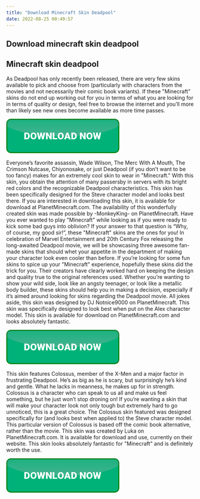 ```yaml
---
title: "Download Minecraft Skin Deadpool"
date: 2022-08-25 00:49:57
---
```


## Download minecraft skin deadpool


## Minecraft skin deadpool

As Deadpool has only recently been released, there are very few skins available to pick and choose from (particularly with characters from the movies and not necessarily their comic book variants). If these "Minecraft" skins do not end up working out for you in terms of what you are looking for in terms of quality or design, feel free to browse the internet and you’ll more than likely see new ones become available as more time passes.

[![button](https://github.com/minecraftbay/minecraftbay.github.io/blob/main/dlbutton.png?raw=true)](https://minecraftsync.com/download-minecraft-skin)


Everyone’s favorite assassin, Wade Wilson, The Merc With A Mouth, The Crimson Nutcase, Chiyonosake, or just Deadpool (if you don’t want to be too fancy) makes for an extremely cool skin to wear in "Minecraft." With this skin, you obtain the attention of many passersby in servers with its bright red colors and the recognizable Deadpool characteristics. This skin has been specifically designed for the Steve character model and looks best there. If you are interested in downloading this skin, it is available for download at ​PlanetMinecraft.com. The availability of this wonderfully created skin was made possible by -MonkeyKing- on PlanetMinecraft.
Have you ever wanted to play "Minecraft" while looking as if you were ready to kick some bad guys into oblivion? If your answer to that question is “Why, of course, my good sir!”, these "Minecraft" skins are the ones for you! In celebration of Marvel Entertainment and 20th Century Fox releasing the long-awaited Deadpool movie, we will be showcasing three awesome fan-made skins that should whet your appetite in the department of making your character look even cooler than before.
If you’re looking for some fun skins to spice up your "Minecraft" experience, hopefully these skins did the trick for you. Their creators have clearly worked hard on keeping the design and quality true to the original references used. Whether you’re wanting to show your wild side, look like an angsty teenager, or look like a metallic body builder, these skins should help you in making a decision, especially if it’s aimed around looking for skins regarding the Deadpool movie.
All jokes aside, this skin was designed by DJ Notnice9000 on PlanetMinecraft. This skin was specifically designed to look best when put on the Alex character model. This skin is available for download on PlanetMinecraft.com and looks absolutely fantastic.

[![button](https://github.com/minecraftbay/minecraftbay.github.io/blob/main/dlbutton.png?raw=true)](https://minecraftsync.com/download-minecraft-skin)


This skin features Colossus, member of the X-Men and a major factor in frustrating Deadpool. He’s as big as he is scary, but surprisingly he’s kind and gentle. What he lacks in meanness, he makes up for in strength. Colossus is a character who can speak to us all and make us feel something, but he just won’t stop droning on! If you’re wanting a skin that will make your character look not only tough but extremely hard to go unnoticed, this is a great choice.
The Colossus skin featured was designed specifically for (and looks best when applied to) the Steve character model. This particular version of Colossus is based off the comic book alternative, rather than the movie. This skin was created by Luka on PlanetMinecraft.com. It is available for download and use, currently on their website. This skin looks absolutely fantastic for "Minecraft" and is definitely worth the use.


[![button](https://github.com/minecraftbay/minecraftbay.github.io/blob/main/dlbutton.png?raw=true)](https://minecraftsync.com/download-minecraft-skin)